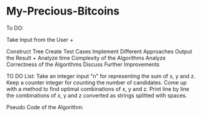 # My-Precious-Bitcoins

To DO:

 Take Input from the User +

 Construct Tree
 Create Test Cases
 Implement Different Approaches
 Output the Result +
 Analyze time Complexity of the Algorithms
 Analyze Correctness of the Algorithms
 Discuss Further Improvements

TO DO List:
  Take an integer input "n" for representing the sum of x, y and z.
  Keep a counter integer for counting the number of candidates.
  Come up with a method to find optimal combinations of x, y and z.
  Print line by line the combinations of x, y and z converted as strings splitted with spaces.


Pseudo Code of the Algorithm:
